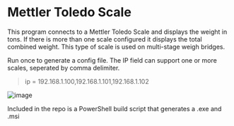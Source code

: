 # Mettler Toledo Scale
This program connects to a Mettler Toledo Scale and displays the weight in tons. If there is more than one scale configured it displays the total combined weight. This type of scale is used on multi-stage weigh bridges.

Run once to generate a config file. The IP field can support one or more scales, seperated by comma delimiter.

> ip = 192.168.1.100,192.168.1.101,192.168.1.102

![image](https://user-images.githubusercontent.com/30706122/213860647-2cba4694-46a9-4a7d-b115-9fb74c396fcf.png)

Included in the repo is a PowerShell build script that generates a .exe and .msi


